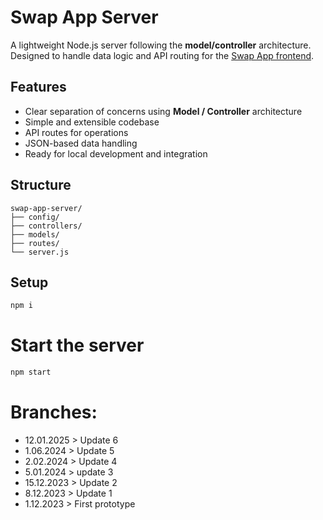 # Swap App Server

A lightweight Node.js server following the **model/controller** architecture.
Designed to handle data logic and API routing for the [Swap App frontend](https://github.com/MathieuBoko/Swap-App).

## Features

- Clear separation of concerns using **Model / Controller** architecture
- Simple and extensible codebase
- API routes for operations
- JSON-based data handling
- Ready for local development and integration

## Structure

```
swap-app-server/
├── config/
├── controllers/
├── models/
├── routes/
└── server.js
```

## Setup

```bash
npm i
```

# Start the server

```bash
npm start
```

# Branches:

- 12.01.2025 > Update 6
- 1.06.2024 > Update 5
- 2.02.2024 > Update 4
- 5.01.2024 > update 3
- 15.12.2023 > Update 2
- 8.12.2023 > Update 1
- 1.12.2023 > First prototype

